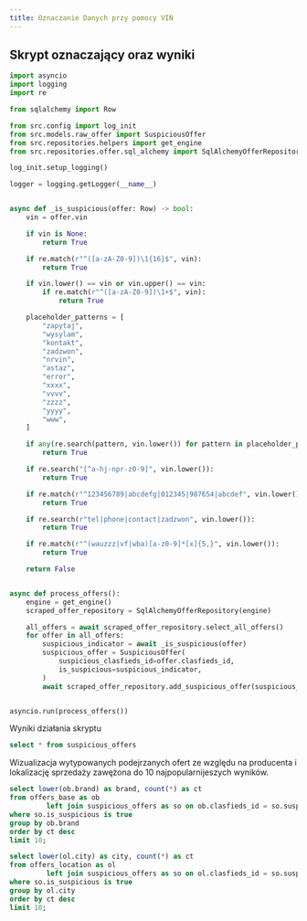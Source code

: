 ```yaml
---
title: Oznaczanie Danych przy pomocy VIN
---
```


## Skrypt oznaczający oraz wyniki

```python
import asyncio
import logging
import re

from sqlalchemy import Row

from src.config import log_init
from src.models.raw_offer import SuspiciousOffer
from src.repositories.helpers import get_engine
from src.repositories.offer.sql_alchemy import SqlAlchemyOfferRepository

log_init.setup_logging()

logger = logging.getLogger(__name__)


async def _is_suspicious(offer: Row) -> bool:
    vin = offer.vin

    if vin is None:
        return True

    if re.match(r"^([a-zA-Z0-9])\1{16}$", vin):
        return True

    if vin.lower() == vin or vin.upper() == vin:
        if re.match(r"^([a-zA-Z0-9])\1+$", vin):
            return True

    placeholder_patterns = [
        "zapytaj",
        "wysylam",
        "kontakt",
        "zadzwon",
        "nrvin",
        "astaz",
        "error",
        "xxxx",
        "vvvv",
        "zzzz",
        "yyyy",
        "www",
    ]

    if any(re.search(pattern, vin.lower()) for pattern in placeholder_patterns):
        return True

    if re.search("[^a-hj-npr-z0-9]", vin.lower()):
        return True

    if re.match(r"^123456789|abcdefg|012345|987654|abcdef", vin.lower()):
        return True

    if re.search(r"tel|phone|contact|zadzwon", vin.lower()):
        return True

    if re.match(r"^(wauzzz|vf|wba)[a-z0-9]*[x]{5,}", vin.lower()):
        return True

    return False


async def process_offers():
    engine = get_engine()
    scraped_offer_repository = SqlAlchemyOfferRepository(engine)

    all_offers = await scraped_offer_repository.select_all_offers()
    for offer in all_offers:
        suspicious_indicator = await _is_suspicious(offer)
        suspicious_offer = SuspiciousOffer(
            suspicious_clasfieds_id=offer.clasfieds_id,
            is_suspicious=suspicious_indicator,
        )
        await scraped_offer_repository.add_suspicious_offer(suspicious_offer)


asyncio.run(process_offers())
```

Wyniki działania skryptu
```sql sus_offers
select * from suspicious_offers
```

Wizualizacja wytypowanych podejrzanych ofert ze względu na producenta i lokalizację sprzedaży zawężona do 10 najpopularnijeszych wyników.

```sql sus_brand
select lower(ob.brand) as brand, count(*) as ct
from offers_base as ob
         left join suspicious_offers as so on ob.clasfieds_id = so.suspicious_clasfieds_id
where so.is_suspicious is true
group by ob.brand
order by ct desc
limit 10;
```

<BarChart 
    data={sus_brand} 
    x=brand
    y=ct 
    xAxisTitle="Podejrzane oferty wg producenta"
/>


```sql sus_city
select lower(ol.city) as city, count(*) as ct
from offers_location as ol
         left join suspicious_offers as so on ol.clasfieds_id = so.suspicious_clasfieds_id
where so.is_suspicious is true
group by ol.city
order by ct desc
limit 10;
```

<BarChart 
    data={sus_city} 
    x=city
    y=ct 
    xAxisTitle="Podejrzane oferty wg miasta"
/>

